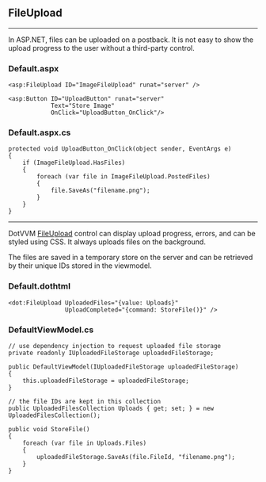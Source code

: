## FileUpload

-------------------------------------

In ASP.NET, files can be uploaded on a postback. It is not easy to show the upload progress to the user without a third-party control.

### Default.aspx

```DOTHTML
<asp:FileUpload ID="ImageFileUpload" runat="server" />

<asp:Button ID="UploadButton" runat="server" 
            Text="Store Image"
            OnClick="UploadButton_OnClick"/>
```

### Default.aspx.cs

```CSHARP
protected void UploadButton_OnClick(object sender, EventArgs e)
{
    if (ImageFileUpload.HasFiles)
    {
        foreach (var file in ImageFileUpload.PostedFiles)
        {
            file.SaveAs("filename.png");
        }
    }
}
```

-------------------------------------

DotVVM [FileUpload](https://www.dotvvm.com/docs/controls/builtin/FileUpload/2.0) control can display upload progress, errors, and can be styled using CSS. It always uploads files on the background. 

The files are saved in a temporary store on the server and can be retrieved by their unique IDs stored in the viewmodel.

### Default.dothtml

```DOTHTML
<dot:FileUpload UploadedFiles="{value: Uploads}" 
                UploadCompleted="{command: StoreFile()}" />
```

### DefaultViewModel.cs

```CSHARP
// use dependency injection to request uploaded file storage
private readonly IUploadedFileStorage uploadedFileStorage;

public DefaultViewModel(IUploadedFileStorage uploadedFileStorage)
{
    this.uploadedFileStorage = uploadedFileStorage;
}

// the file IDs are kept in this collection
public UploadedFilesCollection Uploads { get; set; } = new UploadedFilesCollection();

public void StoreFile()
{
    foreach (var file in Uploads.Files)
    {
        uploadedFileStorage.SaveAs(file.FileId, "filename.png");
    }
}
```